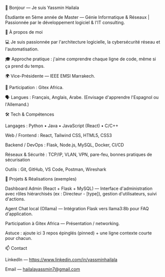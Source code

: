 👋 Bonjour — Je suis Yassmin Hailala

Étudiante en 5ème année de Master — Génie Informatique & Réseaux | Passionnée par le développement logiciel & l'IT consulting.

🚀 À propos de moi

💻 Je suis passionnée par l'architecture logicielle, la cybersécurité réseau et l'automatisation.

🎓 Approche pratique : j'aime comprendre chaque ligne de code, même si ça prend du temps.

🌍 Vice-Présidente — IEEE EMSI Marrakech.

📍 Participation : Gitex Africa.

🗣️ Langues : Français, Anglais, Arabe. (Envisage d'apprendre l'Espagnol ou l'Allemand.)

🛠️ Tech & Compétences

Langages : Python • Java • JavaScript (React) • C/C++

Web / Frontend : React, Tailwind CSS, HTML5, CSS3

Backend / DevOps : Flask, Node.js, MySQL, Docker, CI/CD

Réseaux & Sécurité : TCP/IP, VLAN, VPN, pare-feu, bonnes pratiques de sécurisation

Outils : Git, GitHub, VS Code, Postman, Wireshark

🔭 Projets & Réalisations (exemples)

Dashboard Admin (React + Flask + MySQL) — Interface d'administration avec rôles hiérarchisés (ex : Directeur - [type]), gestion d'utilisateurs, suivi d'actions.

Agent Chat local (Ollama) — Intégration Flask vers llama3:8b pour FAQ d'application.

Participation à Gitex Africa — Présentation / networking.

Astuce : ajoute ici 3 repos épinglés (pinned) + une ligne contexte courte pour chacun.

📫 Contact

LinkedIn — https://www.linkedin.com/in/yassminhailala

Email — hailalayassmin7@gmail.com
